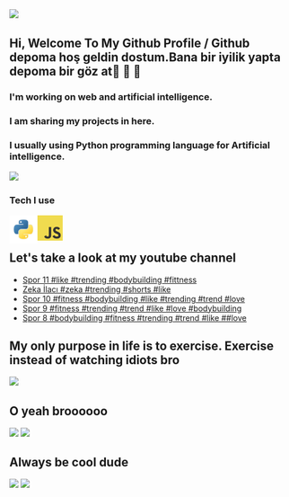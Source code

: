 <img src = "https://media.giphy.com/media/elIOcyMtMF4BJcWVmU/giphy.gif">

## Hi, Welcome To My Github Profile / Github depoma hoş geldin dostum.Bana bir iyilik yapta depoma bir göz at👋 👋 👋

### I'm working on web and artificial intelligence. 
### I am sharing my projects in here. 
### I usually using Python programming language for Artificial intelligence. 

<img src = "https://media.giphy.com/media/bJg5OW3DTWfhC/giphy.gif">

### Tech I use

<img align="left" src="https://raw.githubusercontent.com/github/explore/80688e429a7d4ef2fca1e82350fe8e3517d3494d/topics/python/python.png" width="50" height="50" />

<img align="left" src="https://raw.githubusercontent.com/github/explore/80688e429a7d4ef2fca1e82350fe8e3517d3494d/topics/javascript/javascript.png" width="45" height="45" />
<br /><br />

## Let's take a look at my youtube channel

<!-- YOUTUBE:START -->
- [Spor 11 #like #trending #bodybuilding #fittness](https://www.youtube.com/watch?v=aBnT8X9atL0)
- [Zeka İlacı #zeka #trending #shorts #like](https://www.youtube.com/watch?v=HDxHmwr6-8w)
- [Spor 10 #fitness #bodybuilding #like #trending #trend #love](https://www.youtube.com/watch?v=odSNU2GCeW8)
- [Spor 9 #fitness #trending #trend #like #love #bodybuilding](https://www.youtube.com/watch?v=qVYUFBkOAqo)
- [Spor 8 #bodybuilding #fitness #trending #trend #like ##love](https://www.youtube.com/watch?v=WPrF6iUORP0)
<!-- YOUTUBE:END -->

## My only purpose in life is to exercise. Exercise instead of watching idiots bro

<img src = "https://media.giphy.com/media/t9lBEE2FGMzbY9s5IX/giphy.gif">

## O yeah broooooo

<img src = "https://media.giphy.com/media/8TCcIPtXc8ulZQCxEi/giphy.gif">
<img src = "https://media.giphy.com/media/VH8ROjXecTvsQ/giphy.gif">

## Always be cool dude

<img src = "https://media.giphy.com/media/fCU2DZF6nc39oaxCIT/giphy.gif">
<img src = "https://media.giphy.com/media/m12G1Wn6c5qkE/giphy.gif">

